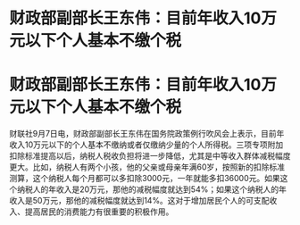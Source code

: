 # 财政部副部长王东伟：目前年收入10万元以下个人基本不缴个税

# 财政部副部长王东伟：目前年收入10万元以下个人基本不缴个税

财联社9月7日电，财政部副部长王东伟在国务院政策例行吹风会上表示，目前年收入10万元以下的个人基本不缴纳或者仅缴纳少量的个人所得税。三项专项附加扣除标准提高以后，纳税人税收负担将进一步降低，尤其是中等收入群体减税幅度更大。比如，纳税人有两个小孩，他的父亲或母亲年满60岁，按照新的扣除标准测算，这个纳税人每个月都可以多扣除3000元，一年就能多扣36000元。如果这个纳税人的年收入是20万元，那他的减税幅度就达到54%；如果这个纳税人的年收入是50万元，那他的减税幅度就达到14%。这对于增加居民个人的可支配收入、提高居民的消费能力有很重要的积极作用。

